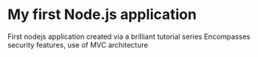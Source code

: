 # My first Node.js application

First nodejs application created via a brilliant tutorial series
Encompasses security features, use of MVC architecture